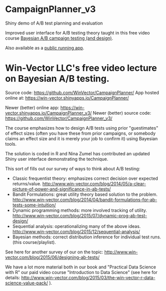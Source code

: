 # CampaignPlanner_v3

Shiny demo of A/B test planning and evaluation

Improved user interface for A/B testing theory taught in this
free video course [Bayesian A/B campaign testing (and design)](https://www.youtube.com/playlist?list=PLAKBwakacHbRRw278HMXpCsOOIIcLYGX5).

Also available as a [public running app](https://www.youtube.com/playlist?list=PLAKBwakacHbRRw278HMXpCsOOIIcL).


#  Win-Vector LLC's free  video lecture on Bayesian A/B testing.

Source code: https://github.com/WinVector/CampaignPlanner/
App hosted online at: https://win-vector.shinyapps.io/CampaignPlanner/

Newer (better) online app: https://win-vector.shinyapps.io/CampaignPlanner_v3/
Newer (better) source code: https://github.com/WinVector/CampaignPlanner_v3/


The course emphasizes how to design A/B tests using prior "guestimates" of effect sizes (often you have these from prior campaigns, or somebody claims an effect size and it is merely your job to confirm it) using Bayesian tools.

The solution is coded in R and Nina Zumel has contributed an updated Shiny user interface demonstrating the technique.

This sort of fills out our survey of ways to think about A/B testing:


 * Classic frequentist theory: emphasizes correct decision over expected returns/value. http://www.win-vector.com/blog/2014/05/a-clear-picture-of-power-and-significance-in-ab-tests/
 * Bandit Formulations: great utility theory based solution to the problem. http://www.win-vector.com/blog/2014/04/bandit-formulations-for-ab-tests-some-intuition/
 * Dynamic programming methods: more involved tracking of utility. http://www.win-vector.com/blog/2015/07/dynamic-prog-ab-test-design/
 * Sequential analysis: operationalizing many of the above ideas. http://www.win-vector.com/blog/2015/12/sequential-analysis/
 * Bayesian methods: correct distribution inference for individual test runs. (this course/playlist).

See here for another survey of our on the topic: http://www.win-vector.com/blog/2015/06/designing-ab-tests/

We have a lot more material both in our book and "Practical Data Science with R" our paid video course "Introduction to Data Science" (see here for details: http://www.win-vector.com/blog/2015/03/the-win-vector-r-data-science-value-pack/ ).
